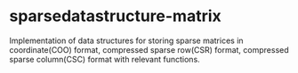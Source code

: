 # sparsedatastructure-matrix
Implementation of data structures for storing sparse matrices in coordinate(COO) format, compressed sparse row(CSR) format, compressed sparse column(CSC) format with relevant functions.
